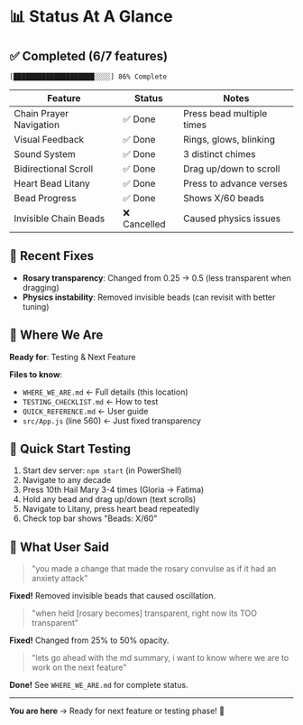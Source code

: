 # 📊 Status At A Glance

## ✅ Completed (6/7 features)

```
[████████████████████░░░░] 86% Complete
```

| Feature | Status | Notes |
|---------|--------|-------|
| Chain Prayer Navigation | ✅ Done | Press bead multiple times |
| Visual Feedback | ✅ Done | Rings, glows, blinking |
| Sound System | ✅ Done | 3 distinct chimes |
| Bidirectional Scroll | ✅ Done | Drag up/down to scroll |
| Heart Bead Litany | ✅ Done | Press to advance verses |
| Bead Progress | ✅ Done | Shows X/60 beads |
| Invisible Chain Beads | ❌ Cancelled | Caused physics issues |

## 🔧 Recent Fixes

- **Rosary transparency**: Changed from 0.25 → 0.5 (less transparent when dragging)
- **Physics instability**: Removed invisible beads (can revisit with better tuning)

## 🎯 Where We Are

**Ready for**: Testing & Next Feature

**Files to know**:
- `WHERE_WE_ARE.md` ← Full details (this location)
- `TESTING_CHECKLIST.md` ← How to test
- `QUICK_REFERENCE.md` ← User guide
- `src/App.js` (line 560) ← Just fixed transparency

## 🚀 Quick Start Testing

1. Start dev server: `npm start` (in PowerShell)
2. Navigate to any decade
3. Press 10th Hail Mary 3-4 times (Gloria → Fatima)
4. Hold any bead and drag up/down (text scrolls)
5. Navigate to Litany, press heart bead repeatedly
6. Check top bar shows "Beads: X/60"

## 💬 What User Said

> "you made a change that made the rosary convulse as if it had an anxiety attack"

**Fixed!** Removed invisible beads that caused oscillation.

> "when held [rosary becomes] transparent, right now its TOO transparent"

**Fixed!** Changed from 25% to 50% opacity.

> "lets go ahead with the md summary, i want to know where we are to work on the next feature"

**Done!** See `WHERE_WE_ARE.md` for complete status.

---

**You are here** → Ready for next feature or testing phase! 🎉

